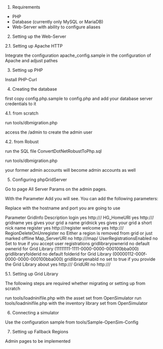 1. Requirements

- PHP
- Database (currently only MySQL or MariaDB)
- Web-Server with ability to configure aliases


2. Setting up the Web-Server

2.1. Setting up Apache HTTP

Integrate the configuration apache_config.sample in the
configuration of Apache and adjust pathes


3. Setting up PHP

Install PHP-Curl

4. Creating the database

first copy config.php.sample to config.php and add your database server 
credentials to it

4.1. from scratch

run tools/dbmigration.php

access the <yourhost>/admin to create the admin user


4.2. from Robust

run the SQL file ConvertDotNetRobustToPhp.sql

run tools/dbmigration.php

your former admin accounts will become admin accounts as well


5. Configuring phpGridServer

Go to page All Server Params on the admin pages.

With the Parameter Add you will see. You can add the following parameters:

Replace <yourgridserver> with the hostname and port you are going to use

Parameter                  GridInfo                              Description
login                      yes                                   http://<yourgridserver>/
HG_HomeURI                 yes                                   http://<yourgridserver>/
gridname                   yes                                   gives your grid a name
gridnick                   yes                                   gives your grid a short nick name
register                   yes                                   http://<yourgridserver>/register
welcome		           yes                                   http://<yourgridserver>/
RegionDeleteOnUnregister   no                                    Either a region is removed from grid or just marked offline
Map_ServerURI              no                                    http://<yourgridserver>/map/
UserRegistrationsEnabled   no                                    Set to true if you accept user registrations
gridlibraryownerid         no                                    default ownerid for Grid Library (11111111-1111-0000-0000-000100bba000)
gridlibraryfolderid        no                                    default folderid for Grid Library (00000112-000f-0000-0000-000100bba000)
gridlibraryenabld          no                                    set to true if you provide the Grid Library
about                      yes                                   http://<yourgridserver>/
GridURI                    no                                    http://<yourgridserver>/


5.1. Setting up Grid Library

The following steps are required whether migrating or setting up from scratch

run tools/loadninifile.php with the asset set from OpenSimulator
run tools/loadninifile.php with the inventory library set from OpenSimulator

6. Connecting a simulator

Use the configuration sample from tools/Sample-OpenSim-Config


7. Setting up Fallback Regions

Admin pages to be implemented
